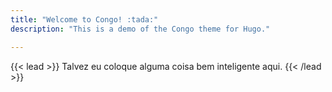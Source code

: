 ```yaml
---
title: "Welcome to Congo! :tada:"
description: "This is a demo of the Congo theme for Hugo."

---
```


<!-- {{< badge >}}
New article!
{{< /badge >}} -->

{{< lead >}}
Talvez eu coloque alguma coisa bem inteligente aqui.
{{< /lead >}}
